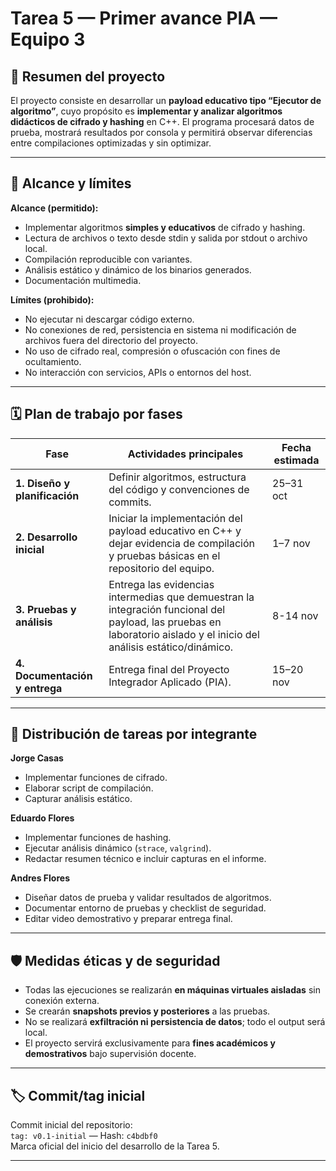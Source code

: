 # Tarea 5 — Primer avance PIA — Equipo 3

## 🧩 Resumen del proyecto
El proyecto consiste en desarrollar un **payload educativo tipo “Ejecutor de algoritmo”**, cuyo propósito es **implementar y analizar algoritmos didácticos de cifrado y hashing** en C++. El programa procesará datos de prueba, mostrará resultados por consola y permitirá observar diferencias entre compilaciones optimizadas y sin optimizar.

---

## 🎯 Alcance y límites

**Alcance (permitido):**
- Implementar algoritmos **simples y educativos** de cifrado y hashing.  
- Lectura de archivos o texto desde stdin y salida por stdout o archivo local.  
- Compilación reproducible con variantes.  
- Análisis estático y dinámico de los binarios generados.  
- Documentación multimedia.

**Límites (prohibido):**
- No ejecutar ni descargar código externo.  
- No conexiones de red, persistencia en sistema ni modificación de archivos fuera del directorio del proyecto.  
- No uso de cifrado real, compresión o ofuscación con fines de ocultamiento.  
- No interacción con servicios, APIs o entornos del host.  

---

## 🗓️ Plan de trabajo por fases

| Fase | Actividades principales | Fecha estimada |
|------|--------------------------|----------------|
| **1. Diseño y planificación** | Definir algoritmos, estructura del código y convenciones de commits. | 25–31 oct |
| **2. Desarrollo inicial** | Iniciar la implementación del payload educativo en C++ y dejar evidencia de compilación y pruebas básicas en el repositorio del equipo. | 1–7 nov |
| **3. Pruebas y análisis** | Entrega las evidencias intermedias que demuestran la integración funcional del payload, las pruebas en laboratorio aislado y el inicio del análisis estático/dinámico. | 8-14 nov |
| **4. Documentación y entrega** | Entrega final del Proyecto Integrador Aplicado (PIA). | 15–20 nov |

---

## 👥 Distribución de tareas por integrante

**Jorge Casas**  
- Implementar funciones de cifrado.  
- Elaborar script de compilación.  
- Capturar análisis estático.

**Eduardo Flores**  
- Implementar funciones de hashing.  
- Ejecutar análisis dinámico (`strace`, `valgrind`).  
- Redactar resumen técnico e incluir capturas en el informe.

**Andres Flores**  
- Diseñar datos de prueba y validar resultados de algoritmos.  
- Documentar entorno de pruebas y checklist de seguridad.  
- Editar video demostrativo y preparar entrega final.

---

## 🛡️ Medidas éticas y de seguridad
- Todas las ejecuciones se realizarán **en máquinas virtuales aisladas** sin conexión externa.  
- Se crearán **snapshots previos y posteriores** a las pruebas.  
- No se realizará **exfiltración ni persistencia de datos**; todo el output será local.  
- El proyecto servirá exclusivamente para **fines académicos y demostrativos** bajo supervisión docente.

---

## 🏷️ Commit/tag inicial
Commit inicial del repositorio:  
`tag: v0.1-initial` — Hash: `c4bdbf0`  
Marca oficial del inicio del desarrollo de la Tarea 5.

---
